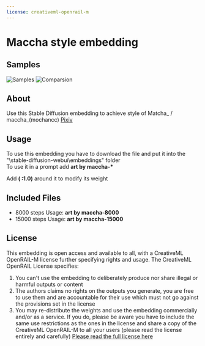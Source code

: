 ```yaml
---
license: creativeml-openrail-m
---
```


# Maccha style embedding

## Samples

<img alt="Samples" src="https://huggingface.co/datasets/DJSoft/maccha_artist_style/resolve/main/samples.jpg" style="max-height: 80vh"/>
<img alt="Comparsion" src="https://huggingface.co/datasets/DJSoft/maccha_artist_style/resolve/main/steps.png" style="max-height: 80vh"/>

## About

Use this Stable Diffusion embedding to achieve style of Matcha_ / maccha_(mochancc) [Pixiv](https://www.pixiv.net/en/users/2583663)

## Usage

To use this embedding you have to download the file and put it into the "\stable-diffusion-webui\embeddings" folder  
To use it in a prompt add __art by maccha-*__ 

Add **( :1.0)** around it to modify its weight  

## Included Files
- 8000 steps  Usage: **art by maccha-8000**
- 15000 steps Usage: **art by maccha-15000**

## License

This embedding is open access and available to all, with a CreativeML OpenRAIL-M license further specifying rights and usage. The CreativeML OpenRAIL License specifies:

1. You can't use the embedding to deliberately produce nor share illegal or harmful outputs or content
2. The authors claims no rights on the outputs you generate, you are free to use them and are accountable for their use which must not go against the provisions set in the license
3. You may re-distribute the weights and use the embedding commercially and/or as a service. If you do, please be aware you have to include the same use restrictions as the ones in the license and share a copy of the CreativeML OpenRAIL-M to all your users (please read the license entirely and carefully) [Please read the full license here](https://huggingface.co/spaces/CompVis/stable-diffusion-license)